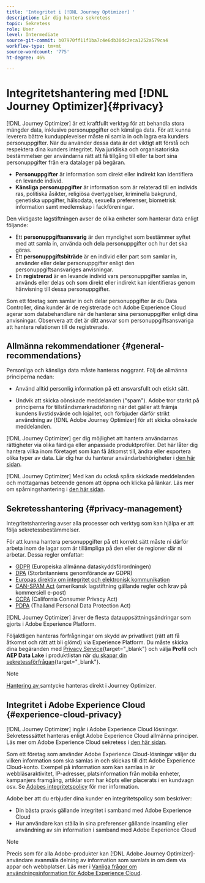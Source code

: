 ```yaml
---
title: 'Integritet i [!DNL Journey Optimizer] '
description: Lär dig hantera sekretess
topic: Sekretess
role: User
level: Intermediate
source-git-commit: b07970ff11f1ba7c4e6db30dc2eca1252a579ca4
workflow-type: tm+mt
source-wordcount: '775'
ht-degree: 46%

---
```



# Integritetshantering med [!DNL Journey Optimizer]{#privacy}

[!DNL Journey Optimizer] är ett kraftfullt verktyg för att behandla stora mängder data, inklusive personuppgifter och känsliga data. För att kunna leverera bättre kundupplevelser måste ni samla in och lagra era kunders personuppgifter. När du använder dessa data är det viktigt att förstå och respektera dina kunders integritet. Nya juridiska och organisatoriska bestämmelser ger användarna rätt att få tillgång till eller ta bort sina personuppgifter från era datalager på begäran.

* **Personuppgifter** är information som direkt eller indirekt kan identifiera en levande individ.
* **Känsliga personuppgifter** är information som är relaterad till en individs ras, politiska åsikter, religiösa övertygelser, kriminella bakgrund, genetiska uppgifter, hälsodata, sexuella preferenser, biometrisk information samt medlemskap i fackföreningar.

Den viktigaste lagstiftningen avser de olika enheter som hanterar data enligt följande:

* Ett **personuppgiftsansvarig** är den myndighet som bestämmer syftet med att samla in, använda och dela personuppgifter och hur det ska göras.
* Ett **personuppgiftsbiträde** är en individ eller part som samlar in, använder eller delar personuppgifter enligt den personuppgiftsansvariges anvisningar.
* En **registrerad** är en levande individ vars personuppgifter samlas in, används eller delas och som direkt eller indirekt kan identifieras genom hänvisning till dessa personuppgifter.

Som ett företag som samlar in och delar personuppgifter är du Data Controller, dina kunder är de registrerade och Adobe Experience Cloud agerar som databehandlare när de hanterar sina personuppgifter enligt dina anvisningar. Observera att det är ditt ansvar som personuppgiftsansvariga att hantera relationen till de registrerade.

## Allmänna rekommendationer {#general-recommendations}

Personliga och känsliga data måste hanteras noggrant. Följ de allmänna principerna nedan:

* Använd alltid personlig information på ett ansvarsfullt och etiskt sätt.

* Undvik att skicka oönskade meddelanden (&quot;spam&quot;). Adobe tror starkt på principerna för tillståndsmarknadsföring när det gäller att främja kundens livstidsvärde och lojalitet, och förbjuder därför strikt användning av [!DNL Adobe Journey Optimizer] för att skicka oönskade meddelanden.

[!DNL Journey Optimizer] ger dig möjlighet att hantera användarnas rättigheter via olika färdiga eller anpassade produktprofiler. Det här låter dig hantera vilka inom företaget som kan få åtkomst till, ändra eller exportera olika typer av data. Lär dig hur du hanterar användarbehörigheter i [den här sidan](administration/permissions.md).

[!DNL Journey Optimizer] Med kan du också spåra skickade meddelanden och mottagarnas beteende genom att öppna och klicka på länkar. Läs mer om spårningshantering i [den här sidan](message-tracking.md).

## Sekretesshantering {#privacy-management}

Integritetshantering avser alla processer och verktyg som kan hjälpa er att följa sekretessbestämmelser.

För att kunna hantera personuppgifter på ett korrekt sätt måste ni därför arbeta inom de lagar som är tillämpliga på den eller de regioner där ni arbetar. Dessa regler omfattar:

* [GDPR](https://ec.europa.eu/info/law/law-topic/data-protection/reform/what-does-general-data-protection-regulation-gdpr-govern_en) (Europeiska allmänna dataskyddsförordningen)
* [DPA](https://www.gov.uk/data-protection) (Storbritanniens genomförande av GDPR)
* [Europas direktiv om integritet och elektronisk kommunikation](https://eur-lex.europa.eu/legal-content/EN/TXT/?uri=CELEX:02002L0058-20091219)
* [CAN-SPAM Act](https://www.ftc.gov/tips-advice/business-center/guidance/can-spam-act-compliance-guide-business) (amerikansk lagstiftning gällande regler och krav på kommersiell e-post)
* [CCPA](https://leginfo.legislature.ca.gov/faces/codes_displayText.xhtml?lawCode=CIV&amp;division=3.&amp;title=1.81.5.&amp;part=4.&amp;chapter=&amp;article=) (California Consumer Privacy Act)
* [PDPA](https://secureprivacy.ai/thailand-pdpa-summary-what-businesses-need-to-know/) (Thailand Personal Data Protection Act)

[!DNL Journey Optimizer] ärver de flesta datauppsättningsändringar som gjorts i Adobe Experience Platform.

Följaktligen hanteras förfrågningar om skydd av privatlivet (rätt att få åtkomst och rätt att bli glömd) via Experience Platform. Du måste skicka dina begäranden med [Privacy Service](https://experienceleague.adobe.com/docs/experience-platform/privacy/home.html){target=&quot;_blank&quot;} och välja **Profil** och **AEP Data Lake** i produktlistan när [du skapar din sekretessförfrågan](https://experienceleague.adobe.com/docs/experience-platform/privacy/ui/user-guide.html?lang=en#request-builder){target=&quot;_blank&quot;}. <!--https://experienceleague.adobe.com/docs/experience-platform/privacy/home.html?lang=en).-->

>[!NOTE]
>
>[Hantering av ](../../help/using/consent.md) samtycke hanteras direkt i Journey Optimizer.

## Integritet i Adobe Experience Cloud {#experience-cloud-privacy}

[!DNL Journey Optimizer] ingår i Adobe Experience Cloud lösningar. Sekretesssättet hanteras enligt Adobe Experience Cloud allmänna principer. Läs mer om Adobe Experience Cloud sekretess i [den här sidan](https://www.adobe.com/se/privacy/marketing-cloud.html).

Som ett företag som använder Adobe Experience Cloud-lösningar väljer du vilken information som ska samlas in och skickas till ditt Adobe Experience Cloud-konto. Exempel på information som kan samlas in är webbläsaraktivitet, IP-adresser, platsinformation från mobila enheter, kampanjers framgång, artiklar som har köpts eller placerats i en kundvagn osv. Se [Adobes integritetspolicy](https://www.adobe.com/se/privacy/policy.html) för mer information.

Adobe ber att du erbjuder dina kunder en integritetspolicy som beskriver:

* Din bästa praxis gällande integritet i samband med Adobe Experience Cloud
* Hur användare kan ställa in sina preferenser gällande insamling eller användning av sin information i samband med Adobe Experience Cloud

>[!NOTE]
>
>Precis som för alla Adobe-produkter kan [!DNL Adobe Journey Optimizer]-användare avanmäla delning av information som samlats in om dem via appar och webbplatser. Läs mer i [Vanliga frågor om användningsinformation för Adobe Experience Cloud](https://www.adobe.com/se/privacy/experience-cloud-usage-info-faq.html).

<!--Because Journey Optimizer integrates with Adobe Experience Platform, where audiences are transferred from one system to another, you need to pay extra care to personal data protection.-->
